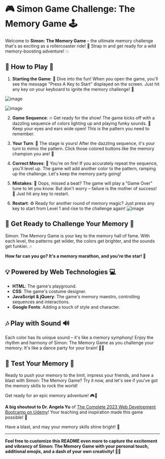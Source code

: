 # 🎮 Simon Game Challenge: The Memory Game 🕹️

Welcome to **Simon: The Memory Game** – the ultimate memory challenge that's as exciting as a rollercoaster ride! 🎢 Strap in and get ready for a wild memory-boosting adventure! 💥

## 🌟 How to Play 🌟

1. **Starting the Game**: 🚀 Dive into the fun! When you open the game, you'll see the message "Press A Key to Start" displayed on the screen. Just hit any key on your keyboard to ignite the memory challenge! 🎉

![image](https://github.com/YawBoah/Simon-Game-Challenge/assets/126890146/d165be9b-af2f-4bc9-a17a-45e38bf6a8e2)

![image](https://github.com/YawBoah/Simon-Game-Challenge/assets/126890146/825390f8-82fc-45b8-bd38-12a164405981)

2. **Game Sequence**: 🔥 Get ready for the show! The game kicks off with a dazzling sequence of colors lighting up and playing funky sounds. 🎵 Keep your eyes and ears wide open! This is the pattern you need to remember.

3. **Your Turn**: 🤩 The stage is yours! After the dazzling sequence, it's your turn to mimic the pattern. Click those colored buttons like the memory champion you are! 💪

4. **Correct Moves**: 🌈 You're on fire! If you accurately repeat the sequence, you'll level up. The game will add another color to the pattern, ramping up the challenge. Let's keep the memory party going!

5. **Mistakes**: 🚫 Oops, missed a beat? The game will play a "Game Over" tune to let you know. But don't worry – failure is the mother of success! 🙌 Just hit any key to restart.

6. **Restart**: ♻️ Ready for another round of memory magic? Just press any key to start from Level 1 and rise to the challenge again!
![image](https://github.com/YawBoah/Simon-Game-Challenge/assets/126890146/922cd485-547b-4463-824d-2cfd19f47cf8)

## 🚀 Get Ready to Challenge Your Memory 🧠

Simon: The Memory Game is your key to the memory hall of fame. With each level, the patterns get wilder, the colors get brighter, and the sounds get funkier. 🎶

**How far can you go? It's a memory marathon, and you're the star! 🌟**

## 💡 Powered by Web Technologies 💻

- **HTML**: The game's playground.
- **CSS**: The game's costume designer.
- **JavaScript & jQuery**: The game's memory maestro, controlling sequences and interactions.
- **Google Fonts**: Adding a touch of style and character.

## 🎶 Play with Sound 🔊

Each color has its unique sound – it's like a memory symphony! Enjoy the rhythm and harmony of Simon: The Memory Game as you challenge your memory. It's like a dance party for your brain! 🎉💃

## 🧠 Test Your Memory 🧠

Ready to push your memory to the limit, impress your friends, and have a blast with Simon: The Memory Game? Try it now, and let's see if you've got the memory skills to rock the world!

Get ready for an epic memory adventure! 🎮🌈

**A big shoutout to Dr. Angela Yu** of [The Complete 2023 Web Development Bootcamp on Udemy](https://www.udemy.com/course/the-complete-web-development-bootcamp/)! Your teaching and inspiration made this game possible! 🙏

Have a blast, and may your memory skills shine bright! 💫

---

**Feel free to customize this README even more to capture the excitement and vibrancy of Simon: The Memory Game with your personal touch, additional emojis, and a dash of your own creativity! 🎨🌈**
